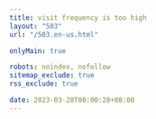 ```yaml
---
title: visit frequency is too high
layout: "503"
url: "/503.en-us.html"

onlyMain: true

robots: noindex, nofollow
sitemap_exclude: true
rss_exclude: true

date: 2023-03-28T00:00:28+08:00
---
```

